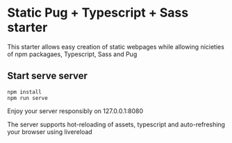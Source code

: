 # Static Pug + Typescript + Sass starter

This starter allows easy creation of static webpages while allowing nicieties of npm
packagaes, Typescript, Sass and Pug

## Start serve server

    npm install
    npm run serve

Enjoy your server responsibly on 127.0.0.1:8080

The server supports hot-reloading of assets, typescript and auto-refreshing your browser
using livereload
